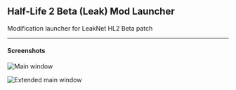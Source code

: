 ## Half-Life 2 Beta (Leak) Mod Launcher
Modification launcher for LeakNet HL2 Beta patch

------
#### Screenshots
![Main window](https://pp.vk.me/c633130/v633130278/2167f/3_vgvdr1ZAI.jpg "Main window")

![Extended main window](https://pp.vk.me/c633130/v633130278/21686/UvKd12l-jUg.jpg "Extended main window")
